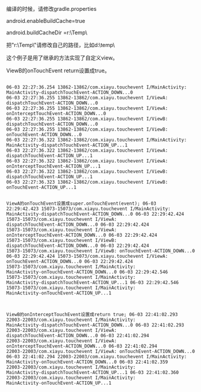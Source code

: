 编译的时候，请修改gradle.properties

android.enableBuildCache=true

android.buildCacheDir =r:\\Temp\\

把"r:\\Temp\\"请修改自己的路径，比如d:\\temp\\

这个例子是用了继承的方法实现了自定义view。

ViewB的onTouchEvent return设置成true。

<code>
06-03 22:27:36.254 13862-13862/com.xiayu.touchevent I/MainActivity: MainActivity-dispatchTouchEvent-ACTION_DOWN...0
06-03 22:27:36.255 13862-13862/com.xiayu.touchevent I/ViewA: dispatchTouchEvent-ACTION_DOWN...0
06-03 22:27:36.255 13862-13862/com.xiayu.touchevent I/ViewA: onInterceptTouchEvent-ACTION_DOWN...0
06-03 22:27:36.255 13862-13862/com.xiayu.touchevent I/ViewB: dispatchTouchEvent-ACTION_DOWN...0
06-03 22:27:36.255 13862-13862/com.xiayu.touchevent I/ViewB: onTouchEvent-ACTION_DOWN...0
06-03 22:27:36.322 13862-13862/com.xiayu.touchevent I/MainActivity: MainActivity-dispatchTouchEvent-ACTION_UP...1
06-03 22:27:36.322 13862-13862/com.xiayu.touchevent I/ViewA: dispatchTouchEvent-ACTION_UP...1
06-03 22:27:36.322 13862-13862/com.xiayu.touchevent I/ViewA: onInterceptTouchEvent-ACTION_UP...1
06-03 22:27:36.322 13862-13862/com.xiayu.touchevent I/ViewB: dispatchTouchEvent-ACTION_UP...1
06-03 22:27:36.323 13862-13862/com.xiayu.touchevent I/ViewB: onTouchEvent-ACTION_UP...1

ViewA的onTouchEvent设置成super.onTouchEvent(event);
06-03 22:29:42.423 15073-15073/com.xiayu.touchevent I/MainActivity: MainActivity-dispatchTouchEvent-ACTION_DOWN...0
06-03 22:29:42.424 15073-15073/com.xiayu.touchevent I/ViewA: dispatchTouchEvent-ACTION_DOWN...0
06-03 22:29:42.424 15073-15073/com.xiayu.touchevent I/ViewA: onInterceptTouchEvent-ACTION_DOWN...0
06-03 22:29:42.424 15073-15073/com.xiayu.touchevent I/ViewB: dispatchTouchEvent-ACTION_DOWN...0
06-03 22:29:42.424 15073-15073/com.xiayu.touchevent I/ViewB: onTouchEvent-ACTION_DOWN...0
06-03 22:29:42.424 15073-15073/com.xiayu.touchevent I/ViewA: onTouchEvent-ACTION_DOWN...0
06-03 22:29:42.424 15073-15073/com.xiayu.touchevent I/MainActivity: MainActivity-onTouchEvent-ACTION_DOWN...0
06-03 22:29:42.546 15073-15073/com.xiayu.touchevent I/MainActivity: MainActivity-dispatchTouchEvent-ACTION_UP...1
06-03 22:29:42.546 15073-15073/com.xiayu.touchevent I/MainActivity: MainActivity-onTouchEvent-ACTION_UP...1


ViewB的onInterceptTouchEvent设置成return true;
06-03 22:41:02.293 22003-22003/com.xiayu.touchevent I/MainActivity: MainActivity-dispatchTouchEvent-ACTION_DOWN...0
06-03 22:41:02.293 22003-22003/com.xiayu.touchevent I/ViewA: dispatchTouchEvent-ACTION_DOWN...0
06-03 22:41:02.294 22003-22003/com.xiayu.touchevent I/ViewA: onInterceptTouchEvent-ACTION_DOWN...0
06-03 22:41:02.294 22003-22003/com.xiayu.touchevent I/ViewA: onTouchEvent-ACTION_DOWN...0
06-03 22:41:02.294 22003-22003/com.xiayu.touchevent I/MainActivity: MainActivity-onTouchEvent-ACTION_DOWN...0
06-03 22:41:02.359 22003-22003/com.xiayu.touchevent I/MainActivity: MainActivity-dispatchTouchEvent-ACTION_UP...1
06-03 22:41:02.360 22003-22003/com.xiayu.touchevent I/MainActivity: MainActivity-onTouchEvent-ACTION_UP...1
</code>
